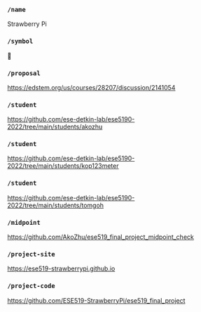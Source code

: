 ### `/name`
Strawberry Pi
### `/symbol`
🍑
### `/proposal`
https://edstem.org/us/courses/28207/discussion/2141054
### `/student`
https://github.com/ese-detkin-lab/ese5190-2022/tree/main/students/akozhu
### `/student`
https://github.com/ese-detkin-lab/ese5190-2022/tree/main/students/kop123meter
### `/student`
https://github.com/ese-detkin-lab/ese5190-2022/tree/main/students/tomgoh
### `/midpoint`
https://github.com/AkoZhu/ese519_final_project_midpoint_check
### `/project-site`
https://ese519-strawberrypi.github.io
### `/project-code`
https://github.com/ESE519-StrawberryPi/ese519_final_project

